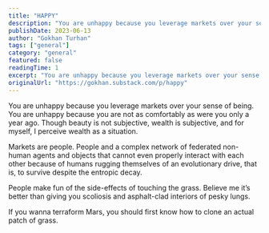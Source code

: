 ```yaml
---
title: "HAPPY"
description: "You are unhappy because you leverage markets over your sense of being."
publishDate: 2023-06-13
author: "Gokhan Turhan"
tags: ["general"]
category: "general"
featured: false
readingTime: 1
excerpt: "You are unhappy because you leverage markets over your sense of being. You are unhappy because you are not as comfortably as were you only a year ago. Though beauty is not subjective, wealth is..."
originalUrl: "https://gokhan.substack.com/p/happy"
---
```


You are unhappy because you leverage markets over your sense of being. You are unhappy because you are not as comfortably as were you only a year ago. Though beauty is not subjective, wealth is subjective, and for myself, I perceive wealth as a situation.

Markets are people. People and a complex network of federated non-human agents and objects that cannot even properly interact with each other because of humans rugging themselves of an evolutionary drive, that is, to survive despite the entropic decay.

People make fun of the side-effects of touching the grass. Believe me it’s better than giving you scoliosis and asphalt-clad interiors of pesky lungs.

If you wanna terraform Mars, you should first know how to clone an actual patch of grass.